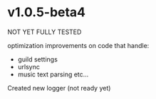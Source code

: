 # v1.0.5-beta4

NOT YET FULLY TESTED

optimization improvements on code that handle:
- guild settings 
- urlsync
- music text parsing etc...

Created new logger (not ready yet)